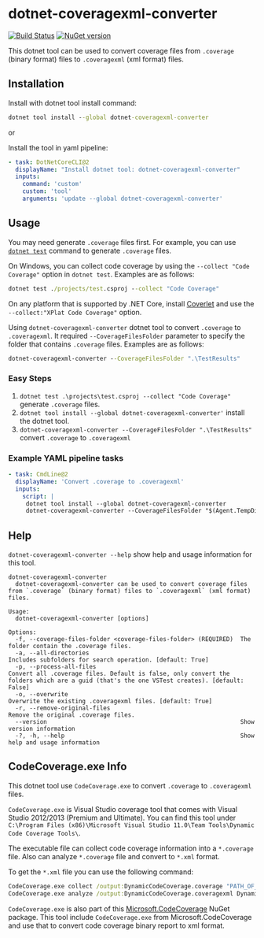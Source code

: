 # dotnet-coveragexml-converter

[![Build Status](https://app.travis-ci.com/poychang/dotnet-coveragexml-converter.svg?branch=main)](https://app.travis-ci.com/github/poychang/dotnet-coveragexml-converter)
[![NuGet version](https://badge.fury.io/nu/dotnet-coveragexml-converter.svg)](https://badge.fury.io/nu/dotnet-coveragexml-converter)

This dotnet tool can be used to convert coverage files from `.coverage` (binary format) files to `.coveragexml` (xml format) files.

## Installation

Install with dotnet tool install command:

``` cmd
dotnet tool install --global dotnet-coveragexml-converter
```

or

Install the tool in yaml pipeline:

``` yaml
- task: DotNetCoreCLI@2
  displayName: "Install dotnet tool: dotnet-coveragexml-converter"
  inputs:
    command: 'custom'
    custom: 'tool'
    arguments: 'update --global dotnet-coveragexml-converter'
```

## Usage

You may need generate `.coverage` files first. For example, you can use [`dotnet test`](https://docs.microsoft.com/en-us/dotnet/core/tools/dotnet-test) command to generate `.coverage` files.

On Windows, you can collect code coverage by using the `--collect "Code Coverage"` option in `dotnet test`. Examples are as follows:

```cmd
dotnet test ./projects/test.csproj --collect "Code Coverage"
```

On any platform that is supported by .NET Core, install [Coverlet](https://github.com/coverlet-coverage/coverlet/) and use the `--collect:"XPlat Code Coverage"` option.

Using `dotnet-coveragexml-converter` dotnet tool to convert `.coverage` to `.coveragexml`. It required `--CoverageFilesFolder` parameter to specify the folder that contains `.coverage` files. Examples are as follows:

```cmd
dotnet-coveragexml-converter --CoverageFilesFolder ".\TestResults"
```

### Easy Steps

1. `dotnet test .\projects\test.csproj --collect "Code Coverage"` generate `.coverage` files.
2. `dotnet tool install --global dotnet-coveragexml-converter'` install the dotnet tool.
3. `dotnet-coveragexml-converter --CoverageFilesFolder ".\TestResults"` convert `.coverage` to `.coveragexml`

### Example YAML pipeline tasks

``` yaml
- task: CmdLine@2
  displayName: 'Convert .coverage to .coveragexml'
  inputs:
    script: |
     dotnet tool install --global dotnet-coveragexml-converter
     dotnet-coveragexml-converter --CoverageFilesFolder "$(Agent.TempDirectory)\TestResults"
```

## Help

`dotnet-coveragexml-converter --help` show help and usage information for this tool.

```
dotnet-coveragexml-converter
  dotnet-coveragexml-converter can be used to convert coverage files from `.coverage` (binary format) files to `.coveragexml` (xml format) files.

Usage:
  dotnet-coveragexml-converter [options]

Options:
  -f, --coverage-files-folder <coverage-files-folder> (REQUIRED)  The folder contain the .coverage files.
  -a, --all-directories                                           Includes subfolders for search operation. [default: True]
  -p, --process-all-files                                         Convert all .coverage files. Default is false, only convert the folders which are a guid (that's the one VSTest creates). [default: False]
  -o, --overwrite                                                 Overwrite the existing .coveragexml files. [default: True]
  -r, --remove-original-files                                     Remove the original .coverage files.
  --version                                                       Show version information
  -?, -h, --help                                                  Show help and usage information
```

## CodeCoverage.exe Info

This dotnet tool use `CodeCoverage.exe` to convert `.coverage` to `.coveragexml` files.

`CodeCoverage.exe` is Visual Studio coverage tool that comes with Visual Studio 2012/2013 (Premium and Ultimate). You can find this tool under `C:\Program Files (x86)\Microsoft Visual Studio 11.0\Team Tools\Dynamic Code Coverage Tools\`.

The executable file can collect code coverage information into a `*.coverage` file. Also can analyze `*.coverage` file and convert to `*.xml` format.

To get the `*.xml` file you can use the following command:

```cmd
CodeCoverage.exe collect /output:DynamicCodeCoverage.coverage "PATH_OF_YOUR_EXECUTABLE_OR_DLL"
CodeCoverage.exe analyze /output:DynamicCodeCoverage.coveragexml DynamicCodeCoverage.coverage
```

`CodeCoverage.exe` is also part of this [Microsoft.CodeCoverage](https://www.nuget.org/packages/Microsoft.CodeCoverage/) NuGet package. This tool include `CodeCoverage.exe` from Microsoft.CodeCoverage and use that to convert code coverage binary report to xml format.

